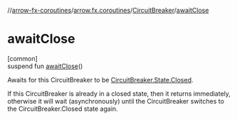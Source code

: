 //[arrow-fx-coroutines](../../../index.md)/[arrow.fx.coroutines](../index.md)/[CircuitBreaker](index.md)/[awaitClose](await-close.md)

# awaitClose

[common]\
suspend fun [awaitClose](await-close.md)()

Awaits for this CircuitBreaker to be [CircuitBreaker.State.Closed](-state/-closed/index.md).

If this CircuitBreaker is already in a closed state, then it returns immediately, otherwise it will wait (asynchronously) until the CircuitBreaker switches to the CircuitBreaker.Closed state again.
